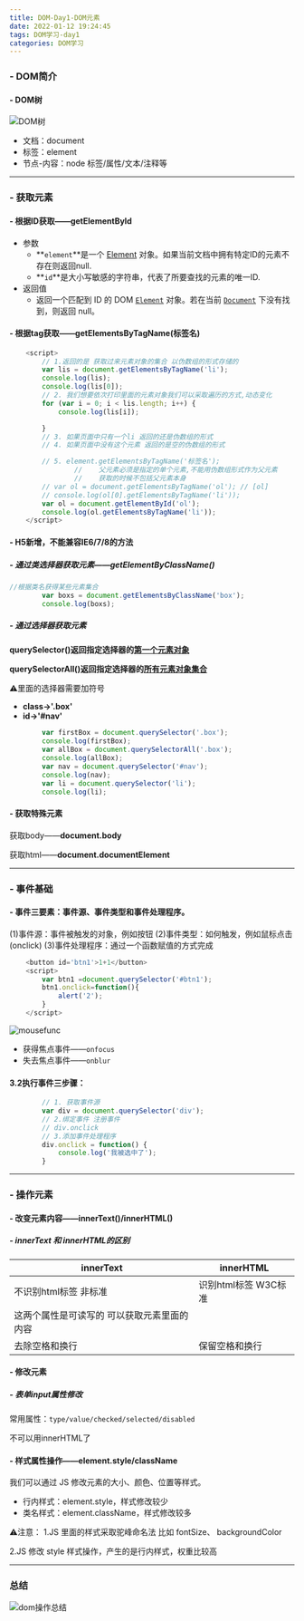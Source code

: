 ```yaml
---
title: DOM-Day1-DOM元素
date: 2022-01-12 19:24:45
tags: DOM学习-day1
categories: DOM学习
---
```


### - DOM简介

#### - DOM树
![DOM树](https://cdn.jsdelivr.net/gh/jannicaTan/image_picX@master/DOM-study/DOM树.webp)

- 文档：document
- 标签：element
- 节点-内容：node 标签/属性/文本/注释等

------

### - 获取元素

#### - 根据ID获取——getElementById

- 参数
  - **`element`**是一个 [Element](https://developer.mozilla.org/zh-CN/docs/Web/API/Element) 对象。如果当前文档中拥有特定ID的元素不存在则返回null.
  - **`id`**是大小写敏感的字符串，代表了所要查找的元素的唯一ID.
- 返回值
  - 返回一个匹配到 ID 的 DOM [`Element`](https://developer.mozilla.org/zh-CN/docs/Web/API/Element) 对象。若在当前 [`Document`](https://developer.mozilla.org/zh-CN/docs/Web/API/Document) 下没有找到，则返回 null。

#### - 根据tag获取——getElementsByTagName(标签名)

```javascript
    <script>
        // 1.返回的是 获取过来元素对象的集合 以伪数组的形式存储的
        var lis = document.getElementsByTagName('li');
        console.log(lis);
        console.log(lis[0]);
        // 2. 我们想要依次打印里面的元素对象我们可以采取遍历的方式,动态变化
        for (var i = 0; i < lis.length; i++) {
            console.log(lis[i]);

        }
        // 3. 如果页面中只有一个li 返回的还是伪数组的形式 
        // 4. 如果页面中没有这个元素 返回的是空的伪数组的形式

        // 5. element.getElementsByTagName('标签名'); 
				//    父元素必须是指定的单个元素,不能用伪数组形式作为父元素
				//    获取的时候不包括父元素本身
        // var ol = document.getElementsByTagName('ol'); // [ol]
        // console.log(ol[0].getElementsByTagName('li'));
        var ol = document.getElementById('ol');
        console.log(ol.getElementsByTagName('li'));
    </script>
```

#### - H5新增，不能兼容IE6/7/8的方法

##### - 通过类选择器获取元素——getElementByClassName()

```javascript
//根据类名获得某些元素集合
        var boxs = document.getElementsByClassName('box');
        console.log(boxs);
```

##### - 通过选择器获取元素

**querySelector()**返回指定选择器的**<u>第一个元素对象</u>**  

**querySelectorAll()**返回指定选择器的**<u>所有元素对象集合</u>**

⚠️里面的选择器需要加符号

- **class->'.box'** 
-  **id->'#nav'**

```js
        var firstBox = document.querySelector('.box');
        console.log(firstBox);
        var allBox = document.querySelectorAll('.box');
        console.log(allBox);
        var nav = document.querySelector('#nav');
        console.log(nav);
        var li = document.querySelector('li');
        console.log(li);
```

#### - 获取特殊元素

获取body——**document.body**

获取html——**document.documentElement**

------

### - 事件基础

#### - 事件三要素：事件源、事件类型和事件处理程序。

(1)事件源：事件被触发的对象，例如按钮
(2)事件类型：如何触发，例如鼠标点击(onclick)
(3)事件处理程序：通过一个函数赋值的方式完成

```javascript
    <button id='btn1'>1+1</button>
    <script>
        var btn1 =document.querySelector('#btn1');
        btn1.onclick=function(){
            alert('2');
        }
    </script>
```

![mousefunc](https://cdn.jsdelivr.net/gh/jannicaTan/image_picX@master/DOM-study/mousefunc.webp)

- 获得焦点事件——`onfocus` 
- 失去焦点事件——`onblur`

#### 3.2执行事件三步骤：

```js
        // 1. 获取事件源
        var div = document.querySelector('div');
        // 2.绑定事件 注册事件
        // div.onclick 
        // 3.添加事件处理程序 
        div.onclick = function() {
            console.log('我被选中了');
        }
```

------

### - 操作元素

#### - 改变元素内容——innerText()/innerHTML()

##### - innerText 和 innerHTML的区别

| innerText                                    | innerHTML            |
| -------------------------------------------- | -------------------- |
| 不识别html标签 非标准                        | 识别html标签 W3C标准 |
| 这两个属性是可读写的  可以获取元素里面的内容                           |
| 去除空格和换行                               | 保留空格和换行       |

#### - 修改元素

##### - 表单input属性修改

常用属性：`type/value/checked/selected/disabled`

不可以用innerHTML了

#### - 样式属性操作——element.style/className

我们可以通过 JS 修改元素的大小、颜色、位置等样式。

- 行内样式：element.style，样式修改较少
- 类名样式：element.className，样式修改较多

⚠️注意：
1.JS 里面的样式采取驼峰命名法 比如 fontSize、 backgroundColor 

2.JS 修改 style 样式操作，产生的是行内样式，权重比较高

------

### 总结

![dom操作总结](https://cdn.jsdelivr.net/gh/jannicaTan/image_picX@master/DOM-study/dom操作总结.webp)
